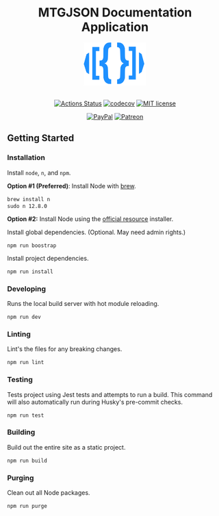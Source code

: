 <div align="center">

# MTGJSON Documentation Application

<img src="./docs/.vuepress/public/images/assets/logo-mtgjson-dark-blue.svg" height="100px">
<br />
<br />

[![Actions Status](https://github.com/mtgjson/mtgjson-website/workflows/Node%20CI/badge.svg)](https://github.com/mtgjson/mtgjson-website/actions)
[![codecov](https://codecov.io/gh/mtgjson/mtgjson-website/branch/master/graph/badge.svg)](https://codecov.io/gh/mtgjson/mtgjson-website)
[![MIT license](https://img.shields.io/badge/License-MIT-blue.svg)](https://github.com/mtgjson/mtgjson-website/blob/master/LICENSE)

[![PayPal](https://img.shields.io/static/v1.svg?label=PayPal&message=Support%20MTGJSON&color=Blue&logo=paypal)](https://paypal.me/zachhalpern)
[![Patreon](https://img.shields.io/static/v1.svg?label=Patreon&message=Support%20MTGJSON&color=Orange&logo=patreon)](https://patreon.com/mtgjson)

</div>

## Getting Started

### **Installation**

Install `node`, `n`, and `npm`.

**Option #1 (Preferred)**: Install Node with [brew](https://brew.sh).

```terminal
brew install n
sudo n 12.8.0
```

**Option #2:** Install Node using the [official resource](https://nodejs.org/en/) installer.

Install global dependencies. (Optional. May need admin rights.)

```terminal
npm run boostrap
```

Install project dependencies.

```terminal
npm run install
```

### **Developing**

Runs the local build server with hot module reloading.

```terminal
npm run dev
```

### **Linting**

Lint's the files for any breaking changes.

```terminal
npm run lint
```

### **Testing**

Tests project using Jest tests and attempts to run a build. This command will also automatically run during Husky's pre-commit checks.

```terminal
npm run test
```

### **Building**

Build out the entire site as a static project.

```terminal
npm run build
```

### **Purging**

Clean out all Node packages.

```terminal
npm run purge
```
